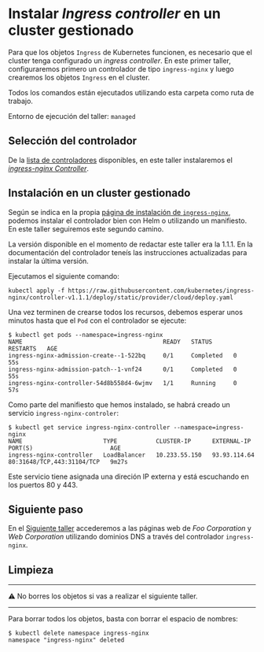 # Instalar _Ingress controller_ en un cluster gestionado

Para que los objetos `Ingress` de Kubernetes funcionen, es necesario que el cluster tenga
configurado un _ingress controller_. En este primer taller, configuraremos primero un
controlador de tipo `ingress-nginx` y luego crearemos los objetos `Ingress` en el cluster.

Todos los comandos están ejecutados utilizando esta carpeta como ruta de trabajo.

Entorno de ejecución del taller: `managed`

## Selección del controlador

De la 
[lista de controladores](https://kubernetes.io/docs/concepts/services-networking/ingress-controllers/)
disponibles, en este taller instalaremos el 
[_ingress-nginx Controller_](https://kubernetes.github.io/ingress-nginx/).

## Instalación en un cluster gestionado

Según se indica en la propia [página de instalación de `ingress-nginx`](https://kubernetes.github.io/ingress-nginx/deploy/#quick-start), podemos
instalar el controlador bien con Helm o utilizando un manifiesto. En este
taller seguiremos este segundo camino.

La versión disponible en el momento de redactar este taller era la 1.1.1. 
En la documentación del controlador teneís las instrucciones actualizadas para instalar
la última versión.

Ejecutamos el siguiente comando:

```shell
kubectl apply -f https://raw.githubusercontent.com/kubernetes/ingress-nginx/controller-v1.1.1/deploy/static/provider/cloud/deploy.yaml
```

Una vez terminen de crearse todos los recursos, debemos esperar unos minutos hasta que el `Pod` con el controlador
se ejecute:

```shell
$ kubectl get pods --namespace=ingress-nginx
NAME                                        READY   STATUS      RESTARTS   AGE
ingress-nginx-admission-create--1-522bq     0/1     Completed   0          55s
ingress-nginx-admission-patch--1-vnf24      0/1     Completed   0          55s
ingress-nginx-controller-54d8b558d4-6wjmv   1/1     Running     0          57s
```

Como parte del manifiesto que hemos instalado, se habrá creado un servicio `ingress-nginx-controler`:

```shell
$ kubectl get service ingress-nginx-controller --namespace=ingress-nginx
NAME                       TYPE           CLUSTER-IP      EXTERNAL-IP    PORT(S)                      AGE
ingress-nginx-controller   LoadBalancer   10.233.55.150   93.93.114.64   80:31648/TCP,443:31104/TCP   9m27s
```

Este servicio tiene asignada una direción IP externa y está escuchando en los puertos 80 y 443.

## Siguiente paso

En el [Siguiente taller](../ingress-in-managed-cluster/README_es.md) accederemos a las páginas web de _Foo Corporation_ y _Web Corporation_ utilizando
dominios DNS a través del controlador `ingress-nginx`.

## Limpieza

---

⚠️ No borres los objetos si vas a realizar el siguiente taller.

---

Para borrar todos los objetos, basta con borrar el espacio de nombres:

```shell
$ kubectl delete namespace ingress-nginx
namespace "ingress-nginx" deleted
```
